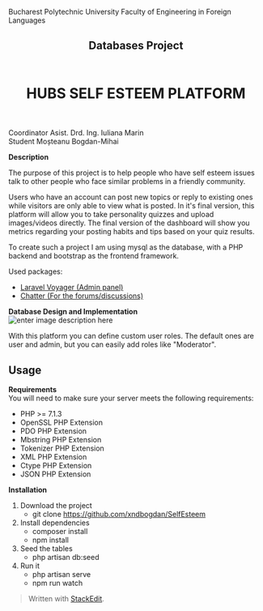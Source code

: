 ﻿Bucharest Polytechnic University Faculty of Engineering in Foreign Languages

## <center>Databases Project</center><br/>

# <center>HUBS SELF ESTEEM PLATFORM<center><br/>

Coordinator Asist. Drd. Ing. Iuliana Marin<br/>
Student Moșteanu Bogdan-Mihai<br/>



**Description**<br/>

The purpose of this project is to help people who have self esteem issues talk to other people who face similar problems in a friendly community.
 
 Users who have an account can post new topics or reply to existing ones while visitors are only able to view what is posted.
 In it's final version, this platform will allow you to take personality quizzes and upload images/videos directly. 
 The final version of the dashboard will show you metrics regarding your posting habits and tips based on your quiz results.
 
 To create such a project I am using mysql as the database, with a  PHP backend and bootstrap as the frontend framework.

Used packages:
- [Laravel Voyager (Admin panel)](https://laravelvoyager.com)
- [Chatter (For the forums/discussions)](https://github.com/thedevdojo/chatter)

**Database Design and Implementation**<br/>
![enter image description here](https://lh3.googleusercontent.com/ex915P4_liKIjwEhtkpyEnFFSU8yjnHw63CsYWiArZleOoDF1D3UKkGj_eMGAH8mHjjPekpWrxro "ERD")

With this platform you can define custom user roles. 
The default ones are user and admin, but you can easily add roles like "Moderator".

## Usage <br/>

**Requirements**<br/>
You will need to make sure your server meets the following requirements:

-   PHP >= 7.1.3
-   OpenSSL PHP Extension
-   PDO PHP Extension
-   Mbstring PHP Extension
-   Tokenizer PHP Extension
-   XML PHP Extension
-   Ctype PHP Extension
-   JSON PHP Extension

**Installation** <br/>

1. Download the project
	- git clone https://github.com/xndbogdan/SelfEsteem
2. Install dependencies
	- composer install
	- npm install
3. Seed the tables
	 - php artisan db:seed
4. Run it
	- php artisan serve
	- npm run watch

> Written with [StackEdit](https://stackedit.io/).
